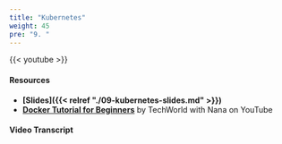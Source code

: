 ```yaml
---
title: "Kubernetes"
weight: 45
pre: "9. "
---
```


{{< youtube >}}

#### Resources

* **[Slides]({{< relref "./09-kubernetes-slides.md" >}})**
* **[Docker Tutorial for Beginners](https://www.youtube.com/watch?v=3c-iBn73dDE)** by TechWorld with Nana on YouTube

#### Video Transcript

